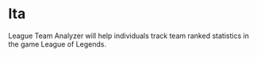 # lta
League Team Analyzer will help individuals track team ranked statistics in the game League of Legends.
